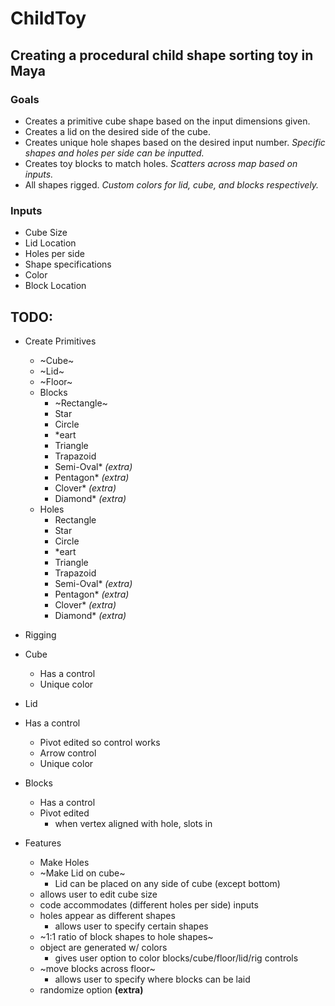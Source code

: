 # ChildToy
## Creating a procedural child shape sorting toy in Maya

### Goals
- Creates a primitive cube shape based on the input dimensions given.
- Creates a lid on the desired side of the cube.
- Creates unique hole shapes based on the desired input number.
*Specific shapes and holes per side can be inputted.*
- Creates toy blocks to match holes.
*Scatters across map based on inputs.*
- All shapes rigged.
*Custom colors for lid, cube, and blocks respectively.*

### Inputs
- Cube Size
- Lid Location
- Holes per side
- Shape specifications
- Color
- Block Location

## TODO:
- Create Primitives
  - ~Cube~ 
  - ~Lid~
  - ~Floor~
  - Blocks
    - ~Rectangle~
    - Star
    - Circle
    - *eart
    - Triangle
    - Trapazoid
    - Semi-Oval* *(extra)*
    - Pentagon* *(extra)*
    - Clover* *(extra)*
    - Diamond* *(extra)*
  - Holes
    - Rectangle
    - Star
    - Circle
    - *eart
    - Triangle
    - Trapazoid
    - Semi-Oval* *(extra)*
    - Pentagon* *(extra)*
    - Clover* *(extra)*
    - Diamond* *(extra)*

- Rigging
- Cube
  - Has a control
  - Unique color
- Lid
- Has a control
  - Pivot edited so control works
  - Arrow control
  - Unique color
- Blocks
  - Has a control
  - Pivot edited
    - when vertex aligned with hole, slots in

- Features
    - Make Holes
    - ~Make Lid on cube~
      - Lid can be placed on any side of cube (except bottom)
    - allows user to edit cube size
    - code accommodates (different holes per side) inputs
    - holes appear as different shapes
      - allows user to specify certain shapes 
    - ~1:1 ratio of block shapes to hole shapes~
    - object are generated w/ colors
      - gives user option to color blocks/cube/floor/lid/rig controls
    - ~move blocks across floor~
      - allows user to specify where blocks can be laid
    - randomize option **(extra)**
